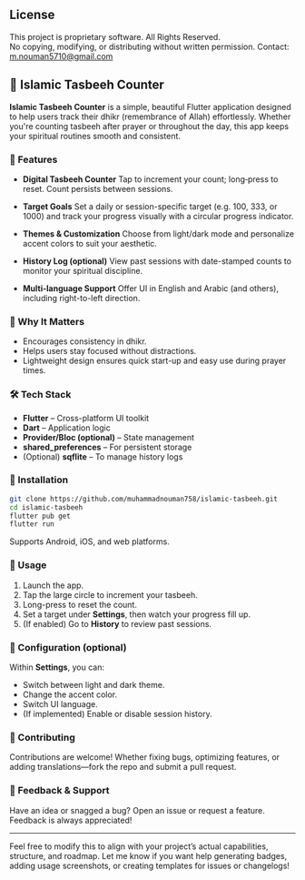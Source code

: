## License

This project is proprietary software. All Rights Reserved.  
No copying, modifying, or distributing without written permission.
Contact: m.nouman5710@gmail.com



## 📿 Islamic Tasbeeh Counter

**Islamic Tasbeeh Counter** is a simple, beautiful Flutter application designed to help users track their dhikr (remembrance of Allah) effortlessly. Whether you're counting tasbeeh after prayer or throughout the day, this app keeps your spiritual routines smooth and consistent.

### 🚀 Features

* **Digital Tasbeeh Counter**
  Tap to increment your count; long‑press to reset. Count persists between sessions.

* **Target Goals**
  Set a daily or session-specific target (e.g. 100, 333, or 1000) and track your progress visually with a circular progress indicator.

* **Themes & Customization**
  Choose from light/dark mode and personalize accent colors to suit your aesthetic.

* **History Log (optional)**
  View past sessions with date-stamped counts to monitor your spiritual discipline.

* **Multi-language Support**
  Offer UI in English and Arabic (and others), including right-to-left direction.

### 🌟 Why It Matters

* Encourages consistency in dhikr.
* Helps users stay focused without distractions.
* Lightweight design ensures quick start-up and easy use during prayer times.

### 🛠️ Tech Stack

* **Flutter** – Cross-platform UI toolkit
* **Dart** – Application logic
* **Provider/Bloc (optional)** – State management
* **shared\_preferences** – For persistent storage
* (Optional) **sqflite** – To manage history logs

### 📐 Installation

```bash
git clone https://github.com/muhammadnouman758/islamic-tasbeeh.git
cd islamic-tasbeeh
flutter pub get
flutter run
```

Supports Android, iOS, and web platforms.

### 🎯 Usage

1. Launch the app.
2. Tap the large circle to increment your tasbeeh.
3. Long-press to reset the count.
4. Set a target under **Settings**, then watch your progress fill up.
5. (If enabled) Go to **History** to review past sessions.

### 🧩 Configuration (optional)

Within **Settings**, you can:

* Switch between light and dark theme.
* Change the accent color.
* Switch UI language.
* (If implemented) Enable or disable session history.

### 📝 Contributing

Contributions are welcome! Whether fixing bugs, optimizing features, or adding translations—fork the repo and submit a pull request.

### 💬 Feedback & Support

Have an idea or snagged a bug? Open an issue or request a feature. Feedback is always appreciated!

---

Feel free to modify this to align with your project’s actual capabilities, structure, and roadmap. Let me know if you want help generating badges, adding usage screenshots, or creating templates for issues or changelogs!
